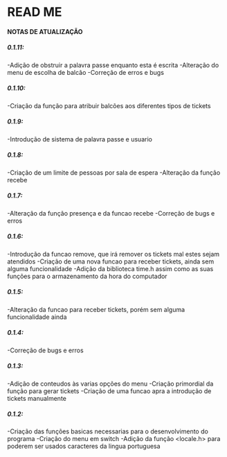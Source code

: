 # READ ME
#### NOTAS DE ATUALIZAÇÃO
##### 0.1.11:
-Adição de obstruir a palavra passe enquanto esta é escrita
-Alteração do menu de escolha de balcão
-Correção de erros e bugs
##### 0.1.10:
-Criação da função para atribuir balcões aos diferentes tipos de tickets
##### 0.1.9:
-Introdução de sistema de palavra passe e usuario
##### 0.1.8:
-Criação de um limite de pessoas por sala de espera
-Alteração da função recebe
##### 0.1.7:
-Alteração da função presença e da funcao recebe
-Correção de bugs e erros
##### 0.1.6:
-Introdução da funcao remove, que irá remover os tickets mal estes sejam atendidos
-Criação de uma nova funcao para receber tickets, ainda sem alguma funcionalidade
-Adição da biblioteca time.h assim como as suas funções para o armazenamento da hora do computador
##### 0.1.5:
-Alteração da funcao para receber tickets, porém sem alguma funcionalidade ainda
##### 0.1.4:
-Correção de bugs e erros
##### 0.1.3:
-Adição de conteudos às varias opções do menu
-Criação primordial da função para gerar tickets
-Criação de uma funcao apra a introdução de tickets manualmente

##### 0.1.2:

-Criação das funções basicas necessarias para o desenvolvimento do programa
-Criação do menu em switch
-Adição da função <locale.h> para poderem ser usados caracteres da lingua portuguesa
